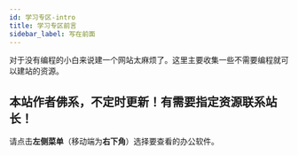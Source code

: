 ```yaml
---
id: 学习专区-intro
title: 学习专区前言
sidebar_label: 写在前面
---
```


对于没有编程的小白来说建一个网站太麻烦了。这里主要收集一些不需要编程就可以建站的资源。



## 本站作者佛系，不定时更新！有需要指定资源联系站长！

请点击**左侧菜单**（移动端为**右下角**）选择要查看的办公软件。